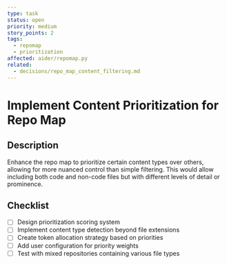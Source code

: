 ```yaml
---
type: task
status: open
priority: medium
story_points: 2
tags:
  - repomap
  - prioritization
affected: aider/repomap.py
related:
  - decisions/repo_map_content_filtering.md
---
```


# Implement Content Prioritization for Repo Map

## Description
Enhance the repo map to prioritize certain content types over others, allowing for more nuanced control than simple filtering. This would allow including both code and non-code files but with different levels of detail or prominence.

## Checklist
- [ ] Design prioritization scoring system
- [ ] Implement content type detection beyond file extensions
- [ ] Create token allocation strategy based on priorities
- [ ] Add user configuration for priority weights
- [ ] Test with mixed repositories containing various file types
